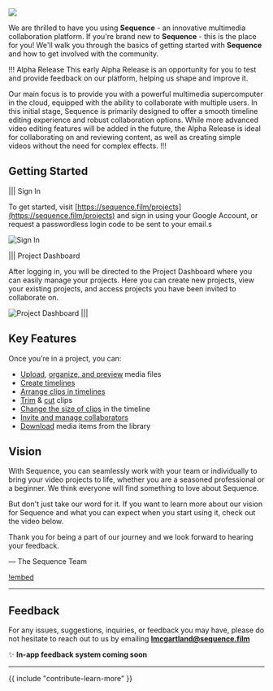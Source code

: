 ![](/static/brand/thumbnail.jpg)

We are thrilled to have you using **Sequence** - an innovative multimedia collaboration platform. If you're brand new to **Sequence** - this is the place for you! We'll walk you through the basics of getting started with **Sequence** and how to get involved with the community.

!!! Alpha Release
This early Alpha Release is an opportunity for you to test and provide feedback on our platform, helping us shape and improve it.

Our main focus is to provide you with a powerful multimedia supercomputer in the cloud, equipped with the ability to collaborate with multiple users. In this initial stage, Sequence is primarily designed to offer a smooth timeline editing experience and robust collaboration options. While more advanced video editing features will be added in the future, the Alpha Release is ideal for collaborating on and reviewing content, as well as creating simple videos without the need for complex effects.
!!!

## Getting Started



||| Sign In

To get started, visit [https://sequence.film/projects](https://sequence.film/projects) and sign in using your Google Account, or request a passwordless login code to be sent to your email.s

![Sign In](/static/onboarding/CleanShot_2022-12-27_at_16.54.162x.png)

||| Project Dashboard

After logging in, you will be directed to the Project Dashboard where you can easily manage your projects. Here you can create new projects, view your existing projects, and access projects you have been invited to collaborate on. 

![Project Dashboard](/static/onboarding/CleanShot_2022-12-27_at_16.56.022x.png)
|||




## Key Features

Once you’re in a project, you can:
- [Upload](Uploading%20Files%201da4c122d6064247a8b492f5877dcf77.md), [organize, and preview](Organizing%20Files%20b0109e89457f4f48978ec533c2b93538.md) media files
- [Create timelines](Creating%20&%20Navigating%20Timelines%2098d1857c04044dee83b8b6edad47bf3e.md)
- [Arrange clips in timelines](Timeline%20Overview%20&%20Tools%202f35c8c8284140f492b357075003e3ba.md)
- [Trim](Timeline%20Overview%20&%20Tools%202f35c8c8284140f492b357075003e3ba.md) & [cut](Timeline%20Overview%20&%20Tools%202f35c8c8284140f492b357075003e3ba.md) clips
- [Change the size of clips](https://www.notion.so/Using-the-Inspector-Panel-d516b7bf7a994327b0a7ed23900d52f5?pvs=21) in the timeline
- [Invite and manage collaborators](Managing%20Collaborators%2076eb2c237d924e77924dc7e14513826d.md)
- [Download](Downloading%20Library%20Assets%2081f5a54c13e0401da125ef8e769f3ca6.md) media items from the library


## Vision

With Sequence, you can seamlessly work with your team or individually to bring your video projects to life, whether you are a seasoned professional or a beginner. We think everyone will find something to love about Sequence.

But don't just take our word for it. If you want to learn more about our vision for Sequence and what you can expect when you start using it, check out the video below. 

Thank you for being a part of our journey and we look forward to hearing your feedback.

— The Sequence Team

[!embed](https://youtu.be/5HCWN72N3xI)

---

## Feedback

For any issues, suggestions, inquiries, or feedback you may have, please do not hesitate to reach out to us by emailing **[lmcgartland@sequence.film](mailto:lmcgartland@sequence.film)**

<aside>
✨ <b>In-app feedback system coming soon</b>
</aside>

---

{{ include "contribute-learn-more" }}


[def]: docs/static/brand/thumbnail.jpg